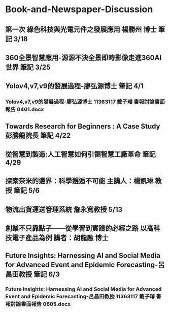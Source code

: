 # Book-and-Newspaper-Discussion
## 第一次  綠色科技與光電元件之發展應用 楊勝州 博士 筆記 3/18
## 360全景智慧應用-源源不決全景即時影像走進360AI世界 筆記 3/25
## Yolov4,v7,v9的發展過程-廖弘源博士 筆記 4/1
### Yolov4,v7,v9的發展過程-廖弘源博士 11363117 戴子璿 書報討論書面報告 0401.docx
## Towards Research for Beginners : A Case Study 彭勝龍院長 筆記 4/22
## 從智慧到製造:人工智慧如何引領智慧工廠革命 筆記 4/29 
## 探索奈米的邊界：科學邂逅不可能 主講人：楊凱琳 教授 筆記 5/6
## 物流出貨運送管理系統 詹永寬教授 5/13
## 創業不只靠點子——從學習到實踐的必經之路 以高科技電子產品為例 講者：胡龍融 博士
## Future Insights: Harnessing AI and Social Media for Advanced Event and Epidemic Forecasting-呂昌田教授 筆記 6/3
### Future Insights: Harnessing AI and Social Media for Advanced Event and Epidemic Forecasting-呂昌田教授 11363117 戴子璿 書報討論書面報告 0605.docx
